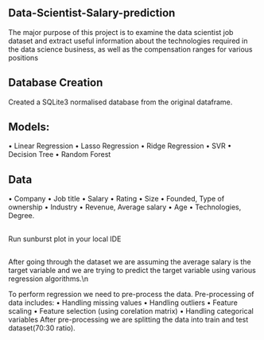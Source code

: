 ## Data-Scientist-Salary-prediction
The major purpose of this project is to examine the data scientist job dataset and extract useful information about the technologies required in the data science business, as well as the compensation ranges for various positions

## Database Creation

Created a SQLite3 normalised database from the original dataframe.

## Models:
• Linear Regression
• Lasso Regression
• Ridge Regression
• SVR
• Decision Tree
• Random Forest
## Data
• Company
• Job title
• Salary
• Rating
• Size
• Founded, Type of ownership
• Industry
• Revenue, Average salary
• Age
• Technologies, Degree.

## 
Run sunburst plot in your local IDE 

## 

After going through the dataset we are assuming the average salary is the target variable and we are trying to predict the target variable using various regression algorithms.\n

To perform regression we need to pre-process the data. Pre-processing of data includes:
• Handling missing values
• Handling outliers
• Feature scaling
• Feature selection (using corelation matrix)
• Handling categorical variables
After pre-processing we are splitting the data into train and test dataset(70:30 ratio).
